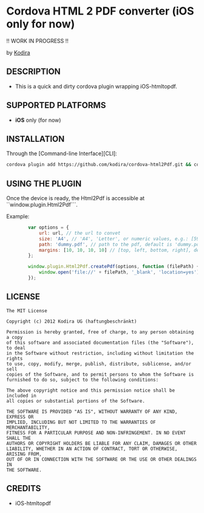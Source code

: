 # Cordova HTML 2 PDF converter (iOS only for now) #

!! WORK IN PROGRESS !!

by [Kodira](http://kodira.de)

## DESCRIPTION ##

* This is a quick and dirty cordova plugin wrapping iOS-htmltopdf.


## SUPPORTED PLATFORMS ##

- **iOS** only (for now)


## INSTALLATION ##

Through the [Command-line Interface][CLI]:

```bash
cordova plugin add https://github.com/kodira/cordova-html2Pdf.git && cordova prepare
```

## USING THE PLUGIN

Once the device is ready, the Html2Pdf is accessible at ``window.plugin.Html2Pdf```.

Example:

```javascript
        var options = {
            url: url, // the url to convet
            size: 'A4', // 'A4', 'Letter', or numeric values, e.g.: [595.2, 841.8] (in points with 72 points per inch). Default is 'A4'
            path: 'dummy.pdf', // path to the pdf, default is 'dummy.pdf'
            margins: [10, 10, 10, 10] // [top, left, bottom, right], default is [10,10,10,10]
        };

        window.plugin.Html2Pdf.createPdf(options, function (filePath) {
            window.open('file://' + filePath, '_blank', 'location=yes');
        });
```

## LICENSE ##

    The MIT License

    Copyright (c) 2012 Kodira UG (haftungbeschränkt)

    Permission is hereby granted, free of charge, to any person obtaining a copy
    of this software and associated documentation files (the "Software"), to deal
    in the Software without restriction, including without limitation the rights
    to use, copy, modify, merge, publish, distribute, sublicense, and/or sell
    copies of the Software, and to permit persons to whom the Software is
    furnished to do so, subject to the following conditions:

    The above copyright notice and this permission notice shall be included in
    all copies or substantial portions of the Software.

    THE SOFTWARE IS PROVIDED "AS IS", WITHOUT WARRANTY OF ANY KIND, EXPRESS OR
    IMPLIED, INCLUDING BUT NOT LIMITED TO THE WARRANTIES OF MERCHANTABILITY,
    FITNESS FOR A PARTICULAR PURPOSE AND NON-INFRINGEMENT. IN NO EVENT SHALL THE
    AUTHORS OR COPYRIGHT HOLDERS BE LIABLE FOR ANY CLAIM, DAMAGES OR OTHER
    LIABILITY, WHETHER IN AN ACTION OF CONTRACT, TORT OR OTHERWISE, ARISING FROM,
    OUT OF OR IN CONNECTION WITH THE SOFTWARE OR THE USE OR OTHER DEALINGS IN
    THE SOFTWARE.

## CREDITS ##

* iOS-htmltopdf



